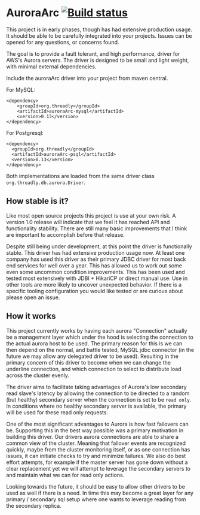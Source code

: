# AuroraArc [![Build status](https://badge.buildkite.com/eccfc05b1cb909831416e399fe015cc14aaae9631e19e5d101.svg)](https://buildkite.com/threadly/nightly-auroraarc)
This project is in early phases, though has had extensive production usage.  It should be able to be carefully integrated into your projects.  Issues can be opened for any questions, or concerns found.

The goal is to provide a fault tolerant, and high performance, driver for AWS's Aurora servers.  The driver is designed to be small and light weight, with minimal external dependencies.

Include the auroraArc driver into your project from maven central.

For MySQL:

```script
<dependency>
	<groupId>org.threadly</groupId>
	<artifactId>auroraArc-mysql</artifactId>
	<version>0.13</version>
</dependency>
```

For Postgresql:

```script
<dependency>
  <groupId>org.threadly</groupId>
  <artifactId>auroraArc-psql</artifactId>
  <version>0.13</version>
</dependency>
```

Both implementations are loaded from the same driver class `org.threadly.db.aurora.Driver`.

## How stable is it?

Like most open source projects this project is use at your own risk.  A version 1.0 release will indicate that we feel it has reached API and functionality stability.  There are still many basic improvements that I think are important to accomplish before that release.

Despite still being under development, at this point the driver is functionally stable.  This driver has had extensive production usage now.  At least one company has used this driver as their primary JDBC driver for most back end services for well over a year.  This has allowed us to work out some even some uncommon condition improvements.  This has been used and tested most extensively with JDBI + HikariCP or direct manual use.  Use in other tools are more likely to uncover unexpected behavior.  If there is a specific tooling configuration you would like tested or are curious about please open an issue.

## How it works
This project currently works by having each aurora "Connection" actually be a management layer which under the hood is selecting the connection to the actual aurora host to be used.  The primary reason for this is we can then depend on the normal, and battle tested, MySQL jdbc connector (in the future we may allow any delegated driver to be used).  Resulting in the primary concern of this driver to become when we can change the underline connection, and which connection to select to distribute load across the cluster evenly.

The driver aims to facilitate taking advantages of Aurora's low secondary read slave's latency by allowing the connection to be directed to a random (but healthy) secondary server when the connection is set to be `read only`.  In conditions where no healthy secondary server is available, the primary will be used for these read only requests.

One of the most significant advantages to Aurora is how fast failovers can be.  Supporting this in the best way possible was a primary motivation in building this driver.  Our drivers aurora connections are able to share a common view of the cluster.  Meaning that failover events are recognized quickly, maybe from the cluster monitoring itself, or as one connection has issues, it can initiate checks to try and minimize failures.  We also do best effort attempts, for example if the master server has gone down without a clear replacement yet we will attempt to leverage the secondary servers to and maintain what we can for read only actions.

Looking towards the future, it should be easy to allow other drivers to be used as well if there is a need.  In time this may become a great layer for any primary / secondary sql setup where one wants to leverage reading from the secondary replica.
